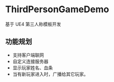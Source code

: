 # ThirdPersonGameDemo

基于 UE4 第三人称模板开发

## 功能规划

- 支持客户端联网
- 自定义连接服务器
- 显示玩家姓名、血条
- 当有新玩家进入时，广播给其它玩家。
